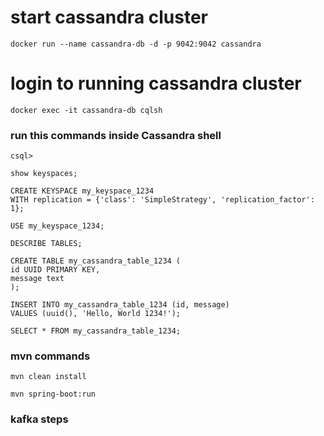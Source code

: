# start cassandra cluster

```docker run --name cassandra-db -d -p 9042:9042 cassandra```

# login to running cassandra cluster 
```docker exec -it cassandra-db cqlsh```

### run this commands inside Cassandra shell 
    csql>

    show keyspaces;
    
    CREATE KEYSPACE my_keyspace_1234
    WITH replication = {'class': 'SimpleStrategy', 'replication_factor': 1};
    
    USE my_keyspace_1234;
    
    DESCRIBE TABLES;
    
    CREATE TABLE my_cassandra_table_1234 (
    id UUID PRIMARY KEY,
    message text
    ); 
    
    INSERT INTO my_cassandra_table_1234 (id, message)
    VALUES (uuid(), 'Hello, World 1234!'); 
    
    SELECT * FROM my_cassandra_table_1234;


### mvn commands 

    mvn clean install

    mvn spring-boot:run 


### kafka steps 
